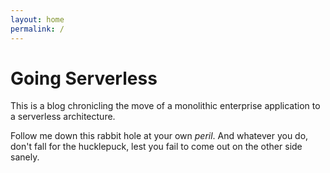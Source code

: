 ```yaml
---
layout: home
permalink: /
---
```


# Going Serverless

This is a blog chronicling the move of a monolithic enterprise application 
to a serverless architecture.

Follow me down this rabbit hole at your own *peril*. 
And whatever you do, don't fall for the hucklepuck, 
lest you fail to come out on the other side sanely.

